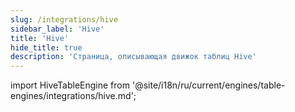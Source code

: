 ```yaml
---
slug: /integrations/hive
sidebar_label: 'Hive'
title: 'Hive'
hide_title: true
description: 'Страница, описывающая движок таблиц Hive'
---
```


import HiveTableEngine from '@site/i18n/ru/current/engines/table-engines/integrations/hive.md';

<HiveTableEngine/>
